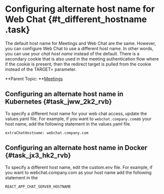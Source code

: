 # Configuring alternate host name for Web Chat {#t_different_hostname .task}

The default host name for Meetings and Web Chat are the same. However, you can configure Web Chat to use a different host name. In other words, you can use your *chat host name* instead of the default. There is a secondary cookie that is also used in the meeting authentication flow where if the cookie is present, then the redirect target is pulled from the cookie instead of the TARGET= parameter.

**Parent Topic: **[Meetings](meetings_configuring.md)

## Configuring an alternate host name in Kubernetes {#task_jww_2k2_rvb}

To specify a different host name for your web chat access, update the values.yaml file. For example, if you want to `webchat.company.com`as your host name, add the following statement in the values.yaml file.

``` {#codeblock_wl4_1l2_rvb}
extraChatHostname: webchat.company.com
```

## Configuring an alternate host name in Docker {#task_jx3_hk2_rvb}

To specify a different host name, edit the custom.env file. For example, if you want to webchat.company.com as your host name add the following statement in the

``` {#codeblock_wpq_ll2_rvb}
REACT_APP_CHAT_SERVER_HOSTNAME
```

